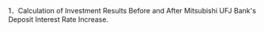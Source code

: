 1．Calculation of Investment Results Before and After Mitsubishi UFJ Bank's Deposit Interest Rate Increase.
